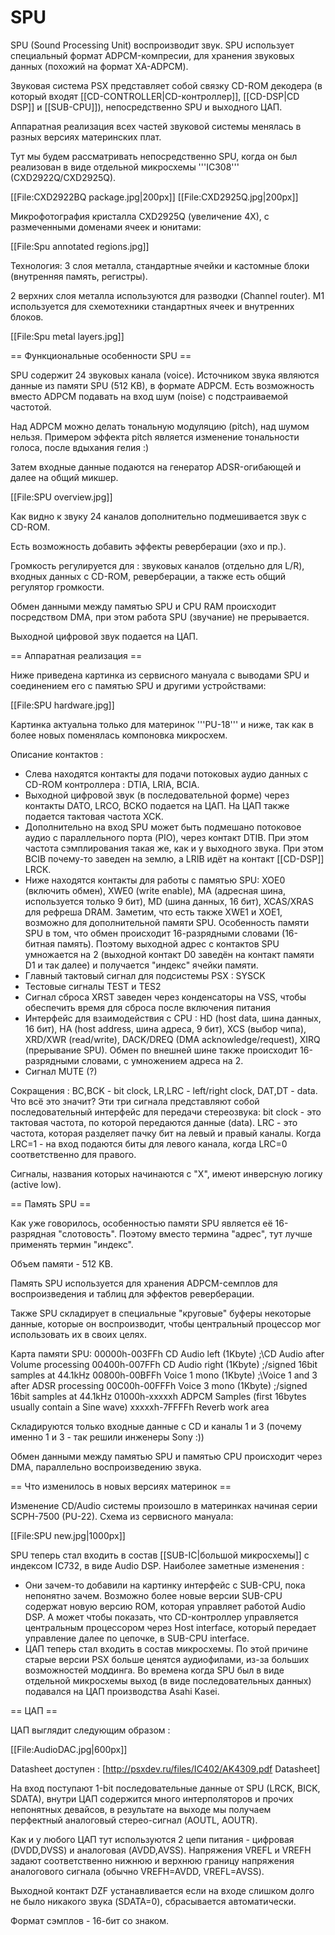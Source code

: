 # SPU

SPU (Sound Processing Unit) воспроизводит звук. SPU использует специальный формат ADPCM-компресии, для хранения звуковых данных (похожий на формат XA-ADPCM).

Звуковая система PSX представляет собой связку CD-ROM декодера (в который входят [[CD-CONTROLLER|CD-контроллер]], [[CD-DSP|CD DSP]] и [[SUB-CPU]]), непосредственно SPU и выходного ЦАП.

Аппаратная реализация всех частей звуковой системы менялась в разных версиях материнских плат.

Тут мы будем рассматривать непосредственно SPU, когда он был реализован в виде отдельной микросхемы '''IC308''' (CXD2922Q/CXD2925Q).

[[File:CXD2922BQ package.jpg|200px]] [[File:CXD2925Q.jpg|200px]]

Микрофотография кристалла CXD2925Q (увеличение 4X), с размеченными доменами ячеек и юнитами:

[[File:Spu annotated regions.jpg]]

Технология: 3 слоя металла, стандартные ячейки и кастомные блоки (внутренняя память, регистры).

2 верхних слоя металла используются для разводки (Channel router). М1 используется для схемотехники стандартных ячеек и внутренних блоков.

[[File:Spu metal layers.jpg]]

== Функциональные особенности SPU ==

SPU содержит 24 звуковых канала (voice). Источником звука являются данные из памяти SPU (512 KB), в формате ADPCM.
Есть возможность вместо ADPCM подавать на вход шум (noise) с подстраиваемой частотой.

Над ADPCM можно делать тональную модуляцию (pitch), над шумом нельзя. Примером эффекта pitch является изменение тональности голоса, после вдыхания гелия :) 

Затем входные данные подаются на генератор ADSR-огибающей и далее на общий микшер.

[[File:SPU overview.jpg]]

Как видно к звуку 24 каналов дополнительно подмешивается звук с CD-ROM.

Есть возможность добавить эффекты реверберации (эхо и пр.).

Громкость регулируется для : звуковых каналов (отдельно для L/R), входных данных с CD-ROM, реверберации, а также есть общий регулятор громкости.

Обмен данными между памятью SPU и CPU RAM происходит посредством DMA, при этом работа SPU (звучание) не прерывается.

Выходной цифровой звук подается на ЦАП.

== Аппаратная реализация ==

Ниже приведена картинка из сервисного мануала с выводами SPU и соединением его с памятью SPU и другими устройствами:

[[File:SPU hardware.jpg]]

Картинка актуальна только для материнок '''PU-18''' и ниже, так как в более новых поменялась компоновка микросхем.

Описание контактов :
* Слева находятся контакты для подачи потоковых аудио данных с CD-ROM контроллера : DTIA, LRIA, BCIA.
* Выходной цифровой звук (в последовательной форме) через контакты DATO, LRCO, BCKO подается на ЦАП. На ЦАП также подается тактовая частота XCK.
* Дополнительно на вход SPU может быть подмешано потоковое аудио с параллельного порта (PIO), через контакт DTIB. При этом частота сэмплирования такая же, как и у выходного звука. При этом BCIB почему-то заведен на землю, а LRIB идёт на контакт [[CD-DSP]] LRCK.
* Ниже находятся контакты для работы с памятью SPU: XOE0 (включить обмен), XWE0 (write enable), MA (адресная шина, используется только 9 бит), MD (шина данных, 16 бит), XCAS/XRAS для рефреша DRAM. Заметим, что есть также XWE1 и XOE1, возможно для дополнительной памяти SPU. Особенность памяти SPU в том, что обмен происходит 16-разрядными словами (16-битная память). Поэтому выходной адрес с контактов SPU умножается на 2 (выходной контакт D0 заведён на контакт памяти D1 и так далее) и получается "индекс" ячейки памяти.
* Главный тактовый сигнал для подсистемы PSX : SYSCK
* Тестовые сигналы TEST и TES2
* Сигнал сброса XRST заведен через конденсаторы на VSS, чтобы обеспечить время для сброса после включения питания
* Интерфейс для взаимодействия с CPU : HD (host data, шина данных, 16 бит), HA (host address, шина адреса, 9 бит), XCS (выбор чипа), XRD/XWR (read/write), DACK/DREQ (DMA acknowledge/request), XIRQ (прерывание SPU). Обмен по внешней шине также происходит 16-разрядными словами, с умножением адреса на 2.
* Cигнал MUTE (?)

Сокращения : BC,BCK - bit clock, LR,LRC - left/right clock, DAT,DT - data. Что всё это значит? Эти три сигнала представляют собой последовательный интерфейс для передачи стереозвука: bit clock - это тактовая частота, по которой передаются данные (data). LRC - это частота, которая разделяет пачку бит на левый и правый каналы. Когда LRC=1 - на вход подаются биты для левого канала, когда LRC=0 соответственно для правого.

Сигналы, названия которых начинаются с "X", имеют инверсную логику (active low).

== Память SPU ==

Как уже говорилось, особенностью памяти SPU является её 16-разрядная "слотовость". Поэтому вместо термина "адрес", тут лучше применять термин "индекс".

Объем памяти - 512 KB.

Память SPU используется для хранения ADPCM-семплов для воспроизведения и таблиц для эффектов реверберации.

Также SPU складирует в специальные "круговые" буферы некоторые данные, которые он воспроизводит, чтобы центральный процессор мог использовать их в своих целях.

Карта памяти SPU:
 00000h-003FFh  CD Audio left  (1Kbyte) ;\CD Audio after Volume processing
 00400h-007FFh  CD Audio right (1Kbyte) ;/signed 16bit samples at 44.1kHz
 00800h-00BFFh  Voice 1 mono   (1Kbyte) ;\Voice 1 and 3 after ADSR processing
 00C00h-00FFFh  Voice 3 mono   (1Kbyte) ;/signed 16bit samples at 44.1kHz
 01000h-xxxxxh  ADPCM Samples  (first 16bytes usually contain a Sine wave)
 xxxxxh-7FFFFh  Reverb work area

Складируются только входные данные с CD и каналы 1 и 3 (почему именно 1 и 3 - так решили инженеры Sony :))

Обмен данными между памятью SPU и памятью CPU происходит через DMA, параллельно воспроизведению звука.

== Что изменилось в новых версиях материнок ==

Изменение CD/Audio системы произошло в материнках начиная серии SCPH-7500 (PU-22). Схема из сервисного мануала:

[[File:SPU new.jpg|1000px]]

SPU теперь стал входить в состав [[SUB-IC|большой микросхемы]] с индексом IC732, в виде Audio DSP. Наиболее заметные изменения :
* Они зачем-то добавили на картинку интерфейс с SUB-CPU, пока непонятно зачем. Возможно более новые версии SUB-CPU содержат новую версию ROM, которая управляет работой Audio DSP. А может чтобы показать, что CD-контроллер управляется центральным процессором через Host interface, который передает управление далее по цепочке, в SUB-CPU interface.
* ЦАП теперь стал входить в состав микросхемы. По этой причине старые версии PSX больше ценятся аудиофилами, из-за больших возможностей моддинга. Во времена когда SPU был в виде отдельной микросхемы выход (в виде последовательных данных) подавался на ЦАП производства Asahi Kasei.

== ЦАП ==

ЦАП выглядит следующим образом :

[[File:AudioDAC.jpg|600px]]

Datasheet доступен : [http://psxdev.ru/files/IC402/AK4309.pdf Datasheet]

На вход поступают 1-bit последовательные данные от SPU (LRCK, BICK, SDATA), внутри ЦАП содержится много интерполяторов и прочих непонятных девайсов, в результате на выходе мы получаем перфектный аналоговый стерео-сигнал (AOUTL, AOUTR).

Как и у любого ЦАП тут используются 2 цепи питания - цифровая (DVDD,DVSS) и аналоговая (AVDD,AVSS). Напряжения VREFL и VREFH задают соответственно нижнюю и верхнюю границу напряжения аналогового сигнала (обычно VREFH=AVDD, VREFL=AVSS).

Выходной контакт DZF устанавливается если на входе слишком долго не было никакого звука (SDATA=0), сбрасывается автоматически.

Формат сэмплов - 16-бит со знаком.
